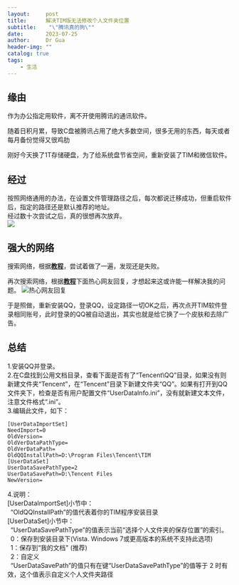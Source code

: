 ```yaml
---
layout:     post
title:      解决TIM版无法修改个人文件夹位置
subtitle:    "\"腾讯真的狗\""
date:       2023-07-25
author:     Dr Gua
header-img: ""
catalog: true
tags:
    - 生活
---
```


## 缘由

作为办公指定用软件，离不开使用腾讯的通讯软件。<br>

随着日积月累，导致C盘被腾讯占用了绝大多数空间，很多无用的东西，每天或者每月备份觉得又很鸡肋<br>

刚好今天换了1T存储硬盘，为了给系统盘节省空间，重新安装了TIM和微信软件。<br>

## 经过

按照网络通用的办法，在设置文件管理路径之后，每次都说迁移成功，但重启软件后，指定的路径还是默认推荐的地址。<br>
经过数十次尝试之后，真的很想再次放弃。<br>
![](https://image.wgsxsm.eu.org/file/11f3ab3f09d625dfbc720.png)

## 强大的网络

搜索网络，根据[**教程**](https://blog.csdn.net/u012433546/article/details/116655378)，尝试着做了一遍，发现还是失败。<br>

再次搜索网络，根据[**教程**](https://zhuanlan.zhihu.com/p/389883485)下面热心网友回复，才想起来这或许能一样解决我的问题。
![热心网友回复](https://image.wgsxsm.eu.org/file/9c27b871267b5f9ec9824.png)<br>

于是照做，重新安装QQ，登录QQ，设定路径一切OK之后，再次点开TIM软件登录相同账号，此时登录的QQ被自动退出，其实也就是给它换了一个皮肤和去除广告。<br>

## 总结

1.安装QQ并登录。<br>
2.在C盘找到公用文档目录，查看下面是否有了“Tencent\QQ”目录，如果没有则新建文件夹“Tencent”，在“Tencent”目录下新建文件夹“QQ”。如果有打开到QQ文件夹下，检查是否有用户配置文件“UserDataInfo.ini”，没有就新建文本文件，注意文件格式“.ini”。<br>
3.编辑此文件，如下：<br>
 ```
 [UserDataImportSet]
NeedImport=0
OldVersion=
OldVerDataPathType=
OldVerDataPath=
OldQQInstallPath=D:\Program Files\Tencent\TIM
[UserDataSet]
UserDataSavePathType=2
UserDataSavePath=D:\Tencent Files
NewVersion=
```
4.说明：<br>
[UserDataImportSet]小节中：<br>
&ensp;“OldQQInstallPath”的值代表着你的TIM程序安装目录<br>
[UserDataSet]小节中：<br>
&ensp;“UserDataSavePathType”的值表示当前“选择个人文件夹的保存位置”的索引。<br>
&ensp;0：保存到安装目录下(Vista. Windows 7或更高版本的系统不支持此选项)<br>
&ensp;1：保存到“我的文档" (推荐)<br>
&ensp;2：自定义<br>
&ensp;“UserDataSavePath”的值只有在键“UserDataSavePathType”的值等于 2 时有效，这个值表示自定义个人文件夹路径


